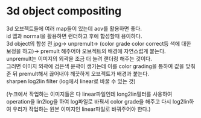 # 3d object compositing
3d 오브젝트들에 여러 map들이 있는데 aov를 활용하면 좋다.  
id 맵과 normal을 활용하면 랜더하고 후에 합성할때 용이하다.  
3d object의 합성 전 jpg-> unpremult-> (color grade color correct등 색에 대한 보정을 하고)-> premult 해주어야 오브젝트의 배경에 자연스럽게 붙는다.  
unpremult는 이미지의 외곽을 조금 더 늘려 랜더링 해주는 것이다.  
그러면 이미지 외곽에 검은색 윤곽이 생기는데 이를 color grading을 통하여 값을 맞춰준 뒤 premult해서 끊어내야 깨끗하게 오브젝트가 배경과 붙는다.  
sharpen
log2lin filter
(log에서 linear로 바꿀 수 있는 것)

(누크에서 작업하는 이미지들은 다 linear파일인데 long2lin필터를 사용하여 operation을 lin2log을 하여 log파일로 바꿔서 color grade을 해주고 
다시 log2lin하여 우리가 작업하는 원본 이미지인 linear파일로 바꿔주어야 한다.)

